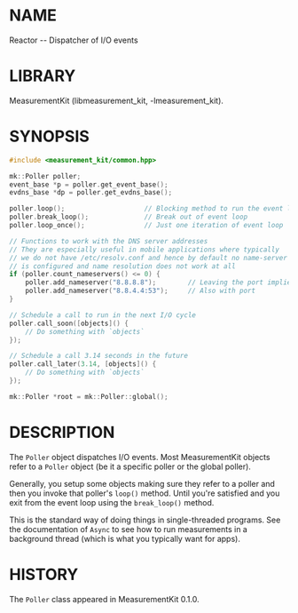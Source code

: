 # NAME
Reactor -- Dispatcher of I/O events

# LIBRARY
MeasurementKit (libmeasurement_kit, -lmeasurement_kit).

# SYNOPSIS
```C++
#include <measurement_kit/common.hpp>

mk::Poller poller;
event_base *p = poller.get_event_base();
evdns_base *dp = poller.get_evdns_base();

poller.loop();                    // Blocking method to run the event loop
poller.break_loop();              // Break out of event loop
poller.loop_once();               // Just one iteration of event loop

// Functions to work with the DNS server addresses
// They are especially useful in mobile applications where typically
// we do not have /etc/resolv.conf and hence by default no name-server
// is configured and name resolution does not work at all
if (poller.count_nameservers() <= 0) {
    poller.add_nameserver("8.8.8.8");        // Leaving the port implied
    poller.add_nameserver("8.8.4.4:53");     // Also with port
}

// Schedule a call to run in the next I/O cycle
poller.call_soon([objects]() {
    // Do something with `objects`
});

// Schedule a call 3.14 seconds in the future
poller.call_later(3.14, [objects]() {
    // Do something with `objects`
});

mk::Poller *root = mk::Poller::global();
```

# DESCRIPTION

The `Poller` object dispatches I/O events. Most MeasurementKit objects
refer to a `Poller` object (be it a specific poller or the global poller).

Generally, you setup some objects making sure they refer to a poller and
then you invoke that poller's `loop()` method. Until you're satisfied and
you exit from the event loop using the `break_loop()` method.

This is the standard way of doing things in single-threaded programs. See
the documentation of `Async` to see how to run measurements in a background
thread (which is what you typically want for apps).

# HISTORY

The `Poller` class appeared in MeasurementKit 0.1.0.
